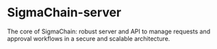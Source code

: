 # SigmaChain-server
The core of SigmaChain: robust server and API to manage requests and approval workflows in a secure and scalable architecture.
